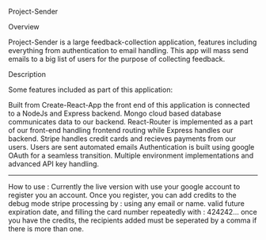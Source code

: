 Project-Sender

Overview

Project-Sender is a large feedback-collection application, features including everything from authentication to email handling. This app will mass send emails to a big list of users for the purpose of collecting feedback.

Description

Some features included as part of this application:

Built from Create-React-App the front end of this application is connected to a NodeJs and Express backend. Mongo cloud based database communicates data to our backend. React-Router is implemented as a part of our front-end handling frontend routing while Express handles our backend. Stripe handles credit cards and recieves payments from our users. Users are sent automated emails Authentication is built using google OAuth for a seamless transition. Multiple environment implementations and advanced API key handling.

--------------------

How to use : 
Currently the live version with use your google account to register you an account. 
Once you register, you can add credits to the debug mode stripe processing by : 
using any email or name. valid future expiration date, and filling the card number repeatedly with : 424242...
once you have the credits, the recipients added must be seperated by a comma if there is more than one.
